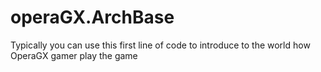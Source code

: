 # operaGX.ArchBase
Typically you can use this first line of code to introduce to the world how OperaGX gamer play the game

